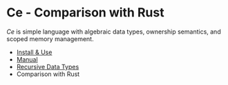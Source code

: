 # Ce - Comparison with Rust

*Ce* is simple language with algebraic data types, ownership semantics, and
scoped memory management.

- [Install & Use](../README.md)
- [Manual](manual.md)
- [Recursive Data Types](recs.md)
- Comparison with Rust
